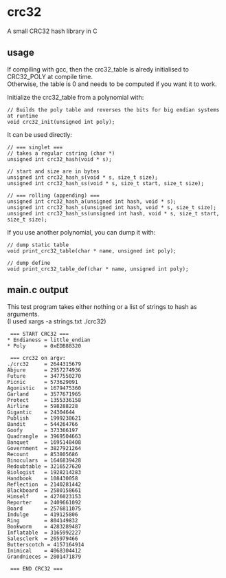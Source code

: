 # crc32
A small CRC32 hash library in C

## usage
If compiling with gcc, then the crc32_table is alredy initialised to CRC32_POLY at compile time.  
Otherwise, the table is 0 and needs to be computed if you want it to work.  

Initialize the crc32_table from a polynomial with:  
```
// Builds the poly table and reverses the bits for big endian systems at runtime
void crc32_init(unsigned int poly);
```  

It can be used directly:  
```
// === singlet ===
// takes a regular cstring (char *)
unsigned int crc32_hash(void * s);

// start and size are in bytes
unsigned int crc32_hash_s(void * s, size_t size);
unsigned int crc32_hash_ss(void * s, size_t start, size_t size);

// === rolling (appending) ===
unsigned int crc32_hash_a(unsigned int hash, void * s);
unsigned int crc32_hash_s(unsigned int hash, void * s, size_t size);
unsigned int crc32_hash_ss(unsigned int hash, void * s, size_t start, size_t size);
```


If you use another polynomial, you can dump it with:
```
// dump static table
void print_crc32_table(char * name, unsigned int poly);

// dump define
void print_crc32_table_def(char * name, unsigned int poly);
```  


## main.c output
This test program takes either nothing or a list of strings to hash as arguments.  
(I used xargs -a strings.txt ./crc32)  

```
 === START CRC32 ===
* Endianess = little_endian
* Poly      = 0xEDB88320

 === crc32 on argv:
./crc32     = 2644315679
Abjure      = 2957274936
Future      = 3477550270
Picnic      = 573629091
Agonistic   = 1679475360
Garland     = 3577671965
Protect     = 1355336158
Airline     = 598288228
Gigantic    = 24304644
Publish     = 1999238621
Bandit      = 544264766
Goofy       = 373366197
Quadrangle  = 3969504663
Banquet     = 1695148408
Government  = 3827921264
Recount     = 853805686
Binoculars  = 1646839428
Redoubtable = 3216527620
Biologist   = 1928214283
Handbook    = 108430058
Reflection  = 2140281442
Blackboard  = 2580158661
Himself     = 4276023153
Reporter    = 2409661092
Board       = 2576811075
Indulge     = 419125806
Ring        = 804149832
Bookworm    = 4283289487
Inflatable  = 3165992227
Salesclerk  = 265979466
Butterscotch = 4157164914
Inimical    = 4068304412
Grandnieces = 2801471879

 === END CRC32 ===
 ```
